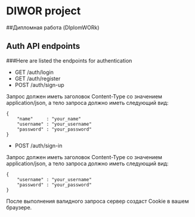 # DIWOR project
##Дипломная работа (DIplomWORk)

## Auth API endpoints
###Here are listed the endpoints for authentication
- GET  /auth/login
- GET  /auth/register
- POST /auth/sign-up

Запрос должен иметь заголовок 
Content-Type со значением application/json,
а тело запроса должно иметь следующий вид:
```
{
    "name"     : "your_name"
    "username" : "your_username"
    "password" : "your_password"
}
```
- POST /auth/sign-in

Запрос должен иметь заголовок
Content-Type со значением application/json,
а тело запроса должно иметь следующий вид:
```
{
    "username" : "your_username"
    "password" : "your_password"
}
```
После выполнения валидного запроса
сервер создаст Cookie в вашем браузере. 

